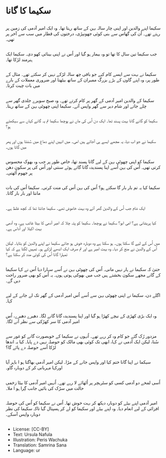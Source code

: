 # سکیما کا گانا

##
سکیما اپنے والدین اور اپنی چار سالہ بہن کے ساتھ رہتا تھا۔ وہ ایک امیر آدمی کی زمین پر رہتے تھے۔ اُن کی گھاس سے بنی کوئی جھونپڑی، درختوں کی قطار میں سب سے آخر پر تھی۔

##
جب سکیما تین سال کا تھا تو وہ بیمار ہو گیا اور اُس نے اپنی بینائی کھو دی۔ سکیما ایک ہنرمند لڑکا تھا۔

##
سکیما نے بہت سے ایسے کام کیے جو باقی چھ سالہ لڑکے نہیں کر سکتے تھے۔ مثال کے طور پر، وہ اپنے گاوں کے بڑے بزرگ ممبران کے ساتھ بیٹھتا اور ضروری معملات کے بارے میں بات چیت کرتا۔

##
سکیما کے والدین امیر آدمی کے گھر پر کام کرتے تھے۔ وہ صبح سویرے جلدی گھر سے چلے جاتے اور شام دیر سے گھر واپس آتے۔ سکیما اپنی چھوٹی بہن کے ساتھ رہتا۔

##
سکیما کو گانے گانا بہت پسند تھا۔ ایک دن اُس کی ماں نے پوچھا سکیما تم یہ گانے کہاں سے سیکھتے ہو؟

##
سکیما نے جو اب دیا، یہ مجھے ایسے ہی آجاتے ہیں امی۔ میں انہیں اپنے دماغ میں سُننتا ہوں اور پھر میں گاتا ہوں۔

##
سکیما کو اپنی چھوٹی بہن کے لیے گانا پسند تھا، خاص طور پر جب وہ بھوک محسوس کرتی تھی۔ اُس کی بہن اُسے اپنا پسندیدہ گانا گاتے ہوئے سنتی اور اُس کی پر سکون دھن پر جھوم اُٹھتی۔

##
سکیما کیا یہ تم بار بار گا سکتے ہو؟ اُس کی بہن اُس کی منت کرتی۔ سکیما اُس کی بات مانتا اور بار بار گاتا۔

##
ایک شام جب اُس کے والدین گھر آئے وہ بہت خاموش تھے۔ سکیما جانتا تھا کہ کچھ غلط ہے۔

##
کیا پریشانی ہے؟ امی ابو؟ سکیما نے پوچھا۔ سکیما کو پتہ چلا کہ امیر آدمی کا بیٹا غائب ہے۔ وہ آدمی بہت اکیلا اور اُداس ہے۔

##
میں اُس کے لیے گا سکتا ہوں۔ ہو سکتا ہے وہ دوبارہ خوش ہو جائے سکیما نے اپنے والدین کو بتایا۔ لیکن اُس کے والدین نے منع کر دیا۔ وہ بہت امیر ہے اور تم صرف ایک اندھے لڑکے ہو۔ تمہیں لگتا ہے کہ کیا تمہارا گانا اُس کی کوئی مدد کر سکتا ہے؟

##
حتیٰ کہ سکیما نے ہار نہیں مانی۔ اُس کی چھوٹی بہن نے اُسے سہارا دیا اُس نے کہا سکیما کے گانے مجھے سکون بخشتے ہیں جب میں بھوکی ہوتی ہوں۔ یہ اُس کو بھی ضرور راحت دیں گے۔

##
اگلے دن، سکیما نے اپنی چھوٹی بہن سے اُسے اُس امیر آدمی کے گھر تک لے جانے کے لیے کہا۔

##
وہ ایک بڑی کھڑی کے نیچے کھڑا ہو گیا اور اپنا پسندیدہ گانا گانے لگا۔ دھیرے دھیرے، اُس امیر آدمی کا سر کھڑکی سے نظر آنے لگا۔

##
مزدور رُک گئے جو کام وہ کر رہے تھے۔ اُنہوں نے سکیما کے خوبصورت گانے کو غور سے سُنا، لیکن ایک آدمی نے کہا، ابھی تک کوئی بھی مالک کو حوصلہ نہیں دے پایا۔ کیا یہ اندھا لڑکا اُسے حوصلہ دے پائے گا؟

##
سیکما نے اپنا گانا ختم کیا اور واپس جانے کے مڑا۔ لیکن امیر آدمی بھاگتا ہو ا باہر آیا اورکہا مہربانی کر کے دوبارہ گاو۔

##
اُسی لمحے دو آدمی کسی کو سٹریچر پر اُٹھائے لا رہے تھے۔ اُنہیں امیر آٓدمی کا بیٹا زخمی حالت میں سڑک کی بائیں جانب گِرا ہو ا ملا۔

##
امیر آدمی اپنے بیٹے کو دوبارہ دیکھ کر بہت خوش تھا۔ اُس نے سکیما کو اُس کی حوصلہ افزائی کے لیے انعام دیا۔ وہ اپنے بیٹے اور سکیما کو لے کر ہسپتال گیا تاکہ سکیما کی نظر دوبارہ واپس آسکے۔

##
* License: [CC-BY]
* Text: Ursula Nafula
* Illustration: Peris Wachuka
* Translation: Samrina Sana
* Language: ur
